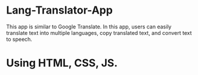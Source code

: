 # Lang-Translator-App
This app is similar to Google Translate. In this app, users can easily translate text into multiple languages, copy translated text, and convert text to speech.
# Using HTML, CSS, JS.
